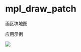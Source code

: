 # mpl_draw_patch
画区块地图


应用示例

![](http://odhzhpju9.bkt.clouddn.com/bc5d5b4acc4a1d2e81e86686cadaf78c.png)